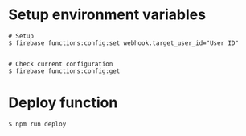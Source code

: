 # Setup environment variables

``` console
# Setup
$ firebase functions:config:set webhook.target_user_id="User ID"


# Check current configuration
$ firebase functions:config:get
```

# Deploy function

``` console
$ npm run deploy
```
